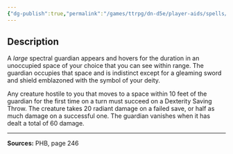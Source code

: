 ```yaml
---
{"dg-publish":true,"permalink":"/games/ttrpg/dn-d5e/player-aids/spells/level-4/guardian-of-faith/","tags":["TTRPG/DND/5e","verbal","Spell"],"noteIcon":""}
---
```



## Description
A *large* spectral guardian appears and hovers for the duration in an unoccupied space of your choice that you can see within range.
The guardian occupies that space and is indistinct except for a gleaming sword and shield emblazoned with the symbol of your deity.

Any creature hostile to you that moves to a space within 10 feet of the guardian for the first time on a turn must succeed on a Dexterity Saving Throw.
The creature takes 20 radiant damage on a failed save, or half as much damage on a successful one.
The guardian vanishes when it has dealt a total of 60 damage.

---

**Sources:** PHB, page 246
